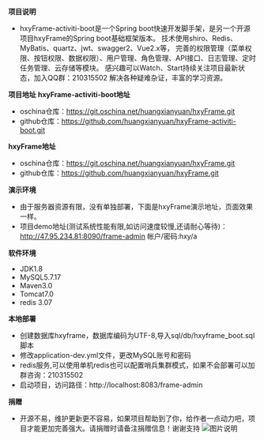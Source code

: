 **项目说明** 
- hxyFrame-activiti-boot是一个Spring boot快速开发脚手架，是另一个开源项目hxyFrame的Spring boot基础框架版本。
技术使用shiro、Redis、MyBatis、quartz、jwt、swagger2、Vue2.x等，
完善的权限管理（菜单权限、按钮权限、数据权限）、用户管理、角色管理、API接口、日志管理、定时任务管理、云存储等模块。
感兴趣可以Watch、Start持续关注项目最新状态，加入QQ群：210315502 解决各种疑难杂证，丰富的学习资源。


**项目地址** 
**hxyFrame-activiti-boot地址** 
- oschina仓库：https://git.oschina.net/huangxianyuan/hxyFrame.git
- github仓库：https://github.com/huangxianyuan/hxyFrame-activiti-boot.git

**hxyFrame地址** 
- oschina仓库：https://git.oschina.net/huangxianyuan/hxyFrame.git
- github仓库：https://github.com/huangxianyuan/hxyFrame.git

 **演示环境** 
- 由于服务器资源有限，没有单独部署，下面是hxyFrame演示地址，页面效果一样。
- 项目demo地址(测试系统性能有限,如访问速度较慢,还请耐心等待)：http://47.95.234.81:8090/frame-admin 帐户/密码:hxy/a 

 **软件环境** 
- JDK1.8
- MySQL5.7.17
- Maven3.0
- Tomcat7.0
- redis 3.07

 **本地部署**
- 创建数据库hxyframe，数据库编码为UTF-8,导入sql/db/hxyframe_boot.sql脚本
- 修改application-dev.yml文件，更改MySQL账号和密码
- redis服务,可以使用单机redis也可以配置哨兵集群模式，如果不会部署可以加群咨询：210315502
- 启动项目，访问路径：http://localhost:8083/frame-admin

**捐赠**
- 开源不易，维护更新更不容易，如果项目帮助到了你，给作者一点动力吧，项目才能更加完善强大。请捐赠时请备注捐赠信息！谢谢支持
 ![图片说明](http://osaowv4s0.bkt.clouddn.com/upload/20170829/59da2d5b80464f67a035f529b6eb0dad "图片说明")
 
 
